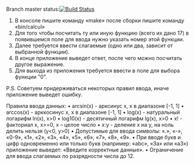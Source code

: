 Branch master status:[![Build Status](https://travis-ci.org/Rasta228/Calcul.svg?branch=master)](https://travis-ci.org/Rasta228/Calcul)


1) В консоле пишите команду «make» после сборки пишите команду «bin/calcul»
2) Для того чтобы посчитать ту или иную функцию (всего их дано 17) в появившемся поле для ввода нужно указать номер этой функции.
3) Далее требуется ввести слагаемые (одно или два, зависит от выбранной функции).
4) В конце приложение выведет ответ, после чего можно посчитать другое выражение.
5) Для выхода из приложения требуется ввести в поле для выбора функции "0".

P.S. Cоветуем придерживаться некоторых правил ввода, иначе приложение выведет ошибку.

Правила ввода данных:
•	arcsin(x) - арксинус x, x в диапазоне [-1, 1]
•	arccos(x) - арккосинус x, x в диапазоне [-1, 1]
•	log(x) - натуральный логарифм ln(x), x>0
•	log10(x) - десятичный логарифм lg(x), x>0
•	x! - факториал x, x>=0, x – целое число
•	x:y - деление x на y, на ноль делить нельзя (y<0, y>0)
•	Допустимые для ввода символы: «.», «-», «0-9», «1», «2», «3», «4», «5», «6», «7», «8», «9».
•	При вводе букв и цифр одновременно или только букв (например: «abc», «3а» или «а3») приложение выведет: «Введите корректные данные».
•	Ограничение для ввода слагаемых по разрядности числа до 12.
